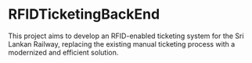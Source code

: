 # RFIDTicketingBackEnd
This project aims to develop an RFID-enabled ticketing system for the Sri Lankan Railway, replacing the existing manual ticketing process with a modernized and efficient solution. 
